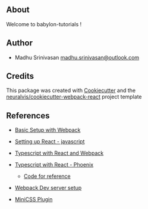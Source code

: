 ## About

Welcome to babylon-tutorials !

## Author

- Madhu Srinivasan <madhu.srinivasan@outlook.com>

## Credits

This package was created with [Cookiecutter](https://github.com/cookiecutter/cookiecutter) and the [neuralvis/cookiecutter-webpack-react](https://github.com/neuralvis/cookiecutter-webpack-react) project template

## References
 
- [Basic Setup with Webpack](https://webpack.js.org/guides/getting-started/#basic-setup)
- [Setting up React - javascript](https://www.valentinog.com/blog/babel/)
- [Typescript with React and Webpack](https://www.typescriptlang.org/docs/handbook/react-&-webpack.html)
- [Typescript with React - Phoenix](https://dev.to/aisrael/elixir-phoenix-with-typescript-and-react-december-2019-edition-39l4)
    - [Code for reference](https://github.com/aisrael/elixir-phoenix-typescript-react/tree/master/apps/hello_react_web/assets)
   
- [Webpack Dev server setup](https://medium.com/code-oil/burning-questions-with-answers-to-why-webpack-dev-server-live-reload-does-not-work-6d6390277920)
- [MiniCSS Plugin](https://webpack.js.org/plugins/mini-css-extract-plugin/)